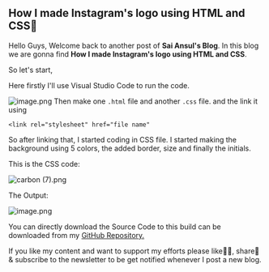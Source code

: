 ## How I made Instagram's logo using HTML and CSS🚀

Hello Guys, Welcome back to another post of **Sai Ansul's Blog**. In this blog we are gonna find **How I made Instagram's logo using HTML and CSS**.

So let's start, 

Here firstly I'll use Visual Studio Code to run the code. 

![image.png](https://cdn.hashnode.com/res/hashnode/image/upload/v1622874411370/wSVytEyPt.png)
Then make one ``.html`` file and another ``.css`` file. and the link it using 
```
<link rel="stylesheet" href="file name"
```
So after linking that, I started coding in CSS file.
I started making the background using 5 colors, the added border, size and finally the initials.

This is the CSS code:

![carbon (7).png](https://cdn.hashnode.com/res/hashnode/image/upload/v1622875290645/OiwASxj7G.png)



The Output:

![image.png](https://cdn.hashnode.com/res/hashnode/image/upload/v1622658159251/leU9aiZD-.png)


You can directly download the Source Code to this build can be downloaded from my [ GitHub Repository.](https://github.com/KonchadaSaiAnsul/instagram-logo)  

If you like my content and want to support my efforts please like👍🏻, share📲 & subscribe to the newsletter to be get notified whenever I post a new blog.